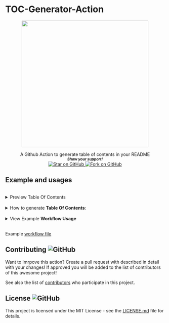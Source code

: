 # TOC-Generator-Action


<p align="center">
  <img height="400" src="https://capsule-render.vercel.app/api?type=waving&color=03a9f4&height=300&section=header&text=Table of Contents Generator&fontSize=60&fontColor=ffffff&animation=fadeIn&fontAlignY=38&desc=A GitHub Workflow Action by github.com/MarketingPipeline &descAlignY=51&descAlign=50" />
</p>
<div align="center">
A Github Action to generate table of contents in your README
  
  
   <br>
  <small> <b><i>Show your support!</i> </b></small>
  <br>
   <a href="https://github.com/MarketingPipeline/GitHub-Downloader-Action">
    <img title="Star on GitHub" src="https://img.shields.io/github/stars/MarketingPipeline/GitHub-Downloader-Action.svg?style=social&label=Star">
  </a>
  <a href="https://github.com/MarketingPipeline/GitHub-Downloader-Action/fork">
    <img title="Fork on GitHub" src="https://img.shields.io/github/forks/MarketingPipeline/GitHub-Downloader-Action.svg?style=social&label=Fork">
  </a>
   </p>  
 </div>



	

## Example and usages


######

<details><summary> Preview Table Of Contents</summary>

<br> <br>

<!-- toc -->

- [Example and usage](#example-and-usage)
- [WARNING: Only 1 table of contents can be generated in a README - if you use more than one you WILL face problems.](#warning-only-1-table-of-contents-can-be-generated-in-a-readme---if-you-use-more-than-one-you-will-face-problems)
- [Contributing ![GitHub](https://img.shields.io/github/contributors/MarketingPipeline/GitHub-Downloader-Action)](#contributing-githubhttpsimgshieldsiogithubcontributorsmarketingpipelinegithub-downloader-action)
- [License ![GitHub](https://img.shields.io/github/license/MarketingPipeline/GitHub-Downloader-Action)](#license-githubhttpsimgshieldsiogithublicensemarketingpipelinegithub-downloader-action)

<!-- tocstop -->


 <br>	 <br>	 <br>	 <br>	 <br>	 <br>	 <br>	 <br>	 <br>	
</details>

<br>
<details><summary>How to generate <b>Table Of Contents</b>:</summary>
<br>
  
## WARNING: Only 1 table of contents can be generated in a README - if you use more than one you WILL face problems.   
  
To generate tables of contents automatically use anywhere in your README.md file a comment like so

   
&lt;!-- toc -->

&lt;!-- tocstop -->


 <br>	 <br>	 <br>	 <br>	 <br>	 <br>	 <br>	 <br>	 <br>	
</details>

<br>

<details>
<summary> View Example <b>Workflow Usage</b></summary> 
<br><br>

    - uses: actions/checkout@v2
    - uses: MarketingPipeline/Table-of-Contents-Generator@main


    - name: Commit and Push Updated Table Of Contents
      run: |
         git config --global user.name "github-actions[bot]"
         git config --global user.email "41898282+github-actions[bot]@users.noreply.github.com"
         git add README.md
         git commit -m "Updated Table Of Contents"
         git push
         
</details>

<br>

Example [workflow file](.github/workflows/example_workflow.yaml)         



## Contributing ![GitHub](https://img.shields.io/github/contributors/MarketingPipeline/GitHub-Downloader-Action)

Want to imrpove this action? Create a pull request with described in detail with your changes! If approved you will be added to the list of contributors of this awesome project!

See also the list of
[contributors](https://github.com/MarketingPipeline/GitHub-Downloader-Action/graphs/contributors) who
participate in this project.

## License ![GitHub](https://img.shields.io/github/license/MarketingPipeline/GitHub-Downloader-Action)

This project is licensed under the MIT License - see the
[LICENSE.md](https://github.com/MarketingPipeline/GitHub-Downloader-Action/blob/main/LICENSE) file for
details.




